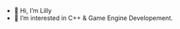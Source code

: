 - 👋 Hi, I’m Lilly
- 👀 I’m interested in C++ & Game Engine Developement.
<!---
Lilly966/Lilly966 is a ✨ special ✨ repository because its `README.md` (this file) appears on your GitHub profile.
You can click the Preview link to take a look at your changes.
--->
